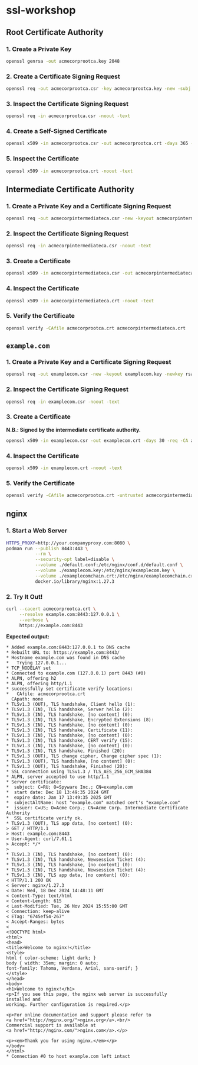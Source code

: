 # ssl-workshop

## Root Certificate Authority

### 1. Create a Private Key

```sh
openssl genrsa -out acmecorprootca.key 2048
```

### 2. Create a Certificate Signing Request

```sh
openssl req -out acmecorprootca.csr -key acmecorprootca.key -new -subj "/C=US/O=Acme Corp./CN=Acme Corp. Root Certificate Authority"
```

### 3. Inspect the Certificate Signing Request

```sh
openssl req -in acmecorprootca.csr -noout -text
```

### 4. Create a Self-Signed Certificate

```sh
openssl x509 -in acmecorprootca.csr -out acmecorprootca.crt -days 365 -signkey acmecorprootca.key -req -extfile acmecorprootca.ext
```

### 5. Inspect the Certificate

```sh
openssl x509 -in acmecorprootca.crt -noout -text
```

## Intermediate Certificate Authority

### 1. Create a Private Key and a Certificate Signing Request

```sh
openssl req -out acmecorpintermediateca.csr -new -keyout acmecorpintermediateca.key -newkey rsa:2048 -nodes -subj "/C=US/O=Acme Corp./CN=Acme Corp. Intermediate Certificate Authority"
```

### 2. Inspect the Certificate Signing Request

```sh
openssl req -in acmecorpintermediateca.csr -noout -text
```

### 3. Create a Certificate

```sh
openssl x509 -in acmecorpintermediateca.csr -out acmecorpintermediateca.crt -days 180 -req -CA acmecorprootca.crt -CAkey acmecorprootca.key -CAcreateserial -extfile acmecorpintermediateca.ext
```

### 4. Inspect the Certificate

```sh
openssl x509 -in acmecorpintermediateca.crt -noout -text
```

### 5. Verify the Certificate

```sh
openssl verify -CAfile acmecorprootca.crt acmecorpintermediateca.crt
```

## `example.com`

### 1. Create a Private Key and a Certificate Signing Request

```sh
openssl req -out examplecom.csr -new -keyout examplecom.key -newkey rsa:2048 -nodes -subj "/C=RU/O=Spyware Inc./CN=example.com"
```

### 2. Inspect the Certificate Signing Request

```sh
openssl req -in examplecom.csr -noout -text
```

### 3. Create a Certificate

**N.B.: Signed by the intermediate certificate authority.**

```sh
openssl x509 -in examplecom.csr -out examplecom.crt -days 30 -req -CA acmecorpintermediateca.crt -CAkey acmecorpintermediateca.key -CAcreateserial -extfile examplecom.ext
```

### 4. Inspect the Certificate

```sh
openssl x509 -in examplecom.crt -noout -text
```

### 5. Verify the Certificate

```sh
openssl verify -CAfile acmecorprootca.crt -untrusted acmecorpintermediateca.crt examplecom.crt
```

## nginx

### 1. Start a Web Server

```sh
HTTPS_PROXY=http://your.companyproxy.com:8080 \
podman run --publish 8443:443 \
           --rm \
           --security-opt label=disable \
           --volume ./default.conf:/etc/nginx/conf.d/default.conf \
           --volume ./examplecom.key:/etc/nginx/examplecom.key \
           --volume ./examplecomchain.crt:/etc/nginx/examplecomchain.crt \
           docker.io/library/nginx:1.27.3
```

### 2. Try It Out!

```sh
curl --cacert acmecorprootca.crt \
     --resolve example.com:8443:127.0.0.1 \
     --verbose \
     https://example.com:8443
```

**Expected output:**

```
* Added example.com:8443:127.0.0.1 to DNS cache
* Rebuilt URL to: https://example.com:8443/
* Hostname example.com was found in DNS cache
*   Trying 127.0.0.1...
* TCP_NODELAY set
* Connected to example.com (127.0.0.1) port 8443 (#0)
* ALPN, offering h2
* ALPN, offering http/1.1
* successfully set certificate verify locations:
*   CAfile: acmecorprootca.crt
  CApath: none
* TLSv1.3 (OUT), TLS handshake, Client hello (1):
* TLSv1.3 (IN), TLS handshake, Server hello (2):
* TLSv1.3 (IN), TLS handshake, [no content] (0):
* TLSv1.3 (IN), TLS handshake, Encrypted Extensions (8):
* TLSv1.3 (IN), TLS handshake, [no content] (0):
* TLSv1.3 (IN), TLS handshake, Certificate (11):
* TLSv1.3 (IN), TLS handshake, [no content] (0):
* TLSv1.3 (IN), TLS handshake, CERT verify (15):
* TLSv1.3 (IN), TLS handshake, [no content] (0):
* TLSv1.3 (IN), TLS handshake, Finished (20):
* TLSv1.3 (OUT), TLS change cipher, Change cipher spec (1):
* TLSv1.3 (OUT), TLS handshake, [no content] (0):
* TLSv1.3 (OUT), TLS handshake, Finished (20):
* SSL connection using TLSv1.3 / TLS_AES_256_GCM_SHA384
* ALPN, server accepted to use http/1.1
* Server certificate:
*  subject: C=RU; O=Spyware Inc.; CN=example.com
*  start date: Dec 18 13:49:35 2024 GMT
*  expire date: Jan 17 13:49:35 2025 GMT
*  subjectAltName: host "example.com" matched cert's "example.com"
*  issuer: C=US; O=Acme Corp.; CN=Acme Corp. Intermediate Certificate Authority
*  SSL certificate verify ok.
* TLSv1.3 (OUT), TLS app data, [no content] (0):
> GET / HTTP/1.1
> Host: example.com:8443
> User-Agent: curl/7.61.1
> Accept: */*
> 
* TLSv1.3 (IN), TLS handshake, [no content] (0):
* TLSv1.3 (IN), TLS handshake, Newsession Ticket (4):
* TLSv1.3 (IN), TLS handshake, [no content] (0):
* TLSv1.3 (IN), TLS handshake, Newsession Ticket (4):
* TLSv1.3 (IN), TLS app data, [no content] (0):
< HTTP/1.1 200 OK
< Server: nginx/1.27.3
< Date: Wed, 18 Dec 2024 14:48:11 GMT
< Content-Type: text/html
< Content-Length: 615
< Last-Modified: Tue, 26 Nov 2024 15:55:00 GMT
< Connection: keep-alive
< ETag: "6745ef54-267"
< Accept-Ranges: bytes
< 
<!DOCTYPE html>
<html>
<head>
<title>Welcome to nginx!</title>
<style>
html { color-scheme: light dark; }
body { width: 35em; margin: 0 auto;
font-family: Tahoma, Verdana, Arial, sans-serif; }
</style>
</head>
<body>
<h1>Welcome to nginx!</h1>
<p>If you see this page, the nginx web server is successfully installed and
working. Further configuration is required.</p>

<p>For online documentation and support please refer to
<a href="http://nginx.org/">nginx.org</a>.<br/>
Commercial support is available at
<a href="http://nginx.com/">nginx.com</a>.</p>

<p><em>Thank you for using nginx.</em></p>
</body>
</html>
* Connection #0 to host example.com left intact
```
